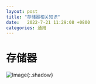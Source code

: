 ```yaml
---
layout: post
title: "存储器相关知识"
date:   2022-7-21 11:29:08 +0800
categories: 通用
---
```


# 存储器

![Image](https://xusenfeng.github.io/myimages/19.jpg){:.shadow}

